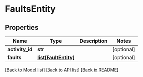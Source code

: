 # FaultsEntity

## Properties
Name | Type | Description | Notes
------------ | ------------- | ------------- | -------------
**activity_id** | **str** |  | [optional] 
**faults** | [**list[FaultEntity]**](FaultEntity.md) |  | [optional] 

[[Back to Model list]](../README.md#documentation-for-models) [[Back to API list]](../README.md#documentation-for-api-endpoints) [[Back to README]](../README.md)


